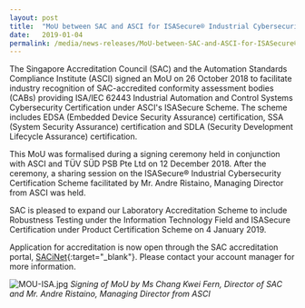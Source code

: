 ```yaml
---
layout: post
title:  "MoU between SAC and ASCI for ISASecure® Industrial Cybersecurity Certification Scheme"
date:   2019-01-04
permalink: /media/news-releases/MoU-between-SAC-and-ASCI-for-ISASecure®-Industrial-Cybersecurity-Certification-Scheme
---
```


The Singapore Accreditation Council (SAC) and the Automation Standards Compliance Institute (ASCI) signed an MoU on 26 October 2018 to facilitate industry recognition of SAC-accredited conformity assessment bodies (CABs) providing ISA/IEC 62443 Industrial Automation and Control Systems Cybersecurity Certification under ASCI's ISASecure Scheme.  The scheme includes EDSA (Embedded Device Security Assurance) certification, SSA (System Security Assurance) certification and SDLA (Security Development Lifecycle Assurance) certification.
 
This MoU was formalised during a signing ceremony held in conjunction with ASCI and TÜV SÜD PSB Pte Ltd on 12 December 2018. After the ceremony, a sharing session on the ISASecure® Industrial Cybersecurity Certification Scheme facilitated by Mr. Andre Ristaino, Managing Director from ASCI was held.
 
SAC is pleased to expand our Laboratory Accreditation Scheme to include Robustness Testing under the Information Technology Field and ISASecure Certification under Product Certification Scheme on 4 January 2019.
 
Application for accreditation is now open through the SAC accreditation portal, [SACiNet](https://sacinet.enterprisesg.gov.sg/sac/forms/sacinet/sacinet-logon-external.form){:target="_blank"}. Please contact your account manager for more information.

![MOU-ISA.jpg](/images/press-release/photos/MOU-ISA.jpg)
*Signing of MoU by Ms Chang Kwei Fern, Director of SAC and Mr. Andre Ristaino, Managing Director from ASCI*
